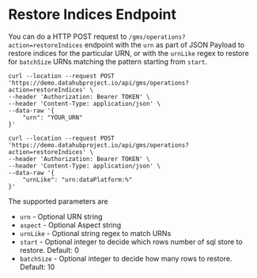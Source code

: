 # Restore Indices Endpoint

You can do a HTTP POST request to `/gms/operations?action=restoreIndices` endpoint with the `urn` as part of JSON Payload to restore indices for the particular URN, or with the `urnLike` regex to restore for `batchSize` URNs matching the pattern starting from `start`.

```
curl --location --request POST 'https://demo.datahubproject.io/api/gms/operations?action=restoreIndices' \
--header 'Authorization: Bearer TOKEN' \
--header 'Content-Type: application/json' \
--data-raw '{
    "urn": "YOUR_URN"
}'

curl --location --request POST 'https://demo.datahubproject.io/api/gms/operations?action=restoreIndices' \
--header 'Authorization: Bearer TOKEN' \
--header 'Content-Type: application/json' \
--data-raw '{
    "urnLike": "urn:dataPlatform:%"
}'
```

The supported parameters are
- `urn` - Optional URN string
- `aspect` - Optional Aspect string
- `urnLike` - Optional string regex to match URNs
- `start` - Optional integer to decide which rows number of sql store to restore. Default: 0
- `batchSize` - Optional integer to decide how many rows to restore. Default: 10
